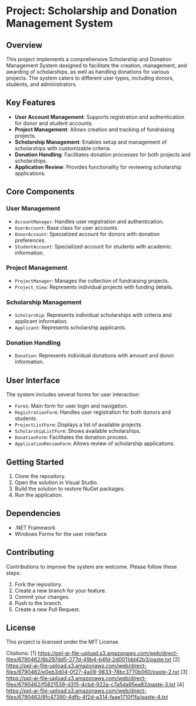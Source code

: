 # Project: Scholarship and Donation Management System

## Overview

This project implements a comprehensive Scholarship and Donation Management System designed to facilitate the creation, management, and awarding of scholarships, as well as handling donations for various projects. The system caters to different user types, including donors, students, and administrators.

## Key Features

- **User Account Management**: Supports registration and authentication for donor and student accounts.
- **Project Management**: Allows creation and tracking of fundraising projects.
- **Scholarship Management**: Enables setup and management of scholarships with customizable criteria.
- **Donation Handling**: Facilitates donation processes for both projects and scholarships.
- **Application Review**: Provides functionality for reviewing scholarship applications.

## Core Components

### User Management
- `AccountManager`: Handles user registration and authentication.
- `UserAccount`: Base class for user accounts.
- `DonorAccount`: Specialized account for donors with donation preferences.
- `StudentAccount`: Specialized account for students with academic information.

### Project Management
- `ProjectManager`: Manages the collection of fundraising projects.
- `Project_View`: Represents individual projects with funding details.

### Scholarship Management
- `Scholarship`: Represents individual scholarships with criteria and applicant information.
- `Applicant`: Represents scholarship applicants.

### Donation Handling
- `Donation`: Represents individual donations with amount and donor information.

## User Interface

The system includes several forms for user interaction:

- `Form1`: Main form for user login and navigation.
- `RegistrationForm`: Handles user registration for both donors and students.
- `ProjectListForm`: Displays a list of available projects.
- `ScholarshipListForm`: Shows available scholarships.
- `DonationForm`: Facilitates the donation process.
- `ApplicationReviewForm`: Allows review of scholarship applications.

## Getting Started

1. Clone the repository.
2. Open the solution in Visual Studio.
3. Build the solution to restore NuGet packages.
4. Run the application.

## Dependencies

- .NET Framework
- Windows Forms for the user interface

## Contributing

Contributions to improve the system are welcome. Please follow these steps:

1. Fork the repository.
2. Create a new branch for your feature.
3. Commit your changes.
4. Push to the branch.
5. Create a new Pull Request.

## License

This project is licensed under the MIT License.

Citations:
[1] https://ppl-ai-file-upload.s3.amazonaws.com/web/direct-files/6790462/8b297dd5-277d-49b4-b4fd-2d0011dd42b3/paste.txt
[2] https://ppl-ai-file-upload.s3.amazonaws.com/web/direct-files/6790462/e0eb3d04-0f27-4a09-9833-78bc3770b060/paste-2.txt
[3] https://ppl-ai-file-upload.s3.amazonaws.com/web/direct-files/6790462/f5821539-d315-4cbd-922a-c7a5da95ea83/paste-3.txt
[4] https://ppl-ai-file-upload.s3.amazonaws.com/web/direct-files/6790462/8fc47390-4dfb-4f2d-a314-faae1710f1fa/paste-4.txt
